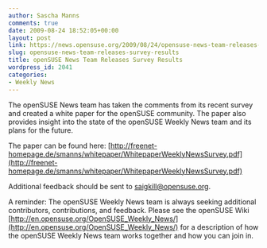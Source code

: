 ```yaml
---
author: Sascha Manns
comments: true
date: 2009-08-24 18:52:05+00:00
layout: post
link: https://news.opensuse.org/2009/08/24/opensuse-news-team-releases-survey-results/
slug: opensuse-news-team-releases-survey-results
title: openSUSE News Team Releases Survey Results
wordpress_id: 2041
categories:
- Weekly News
---
```


The openSUSE News team has taken the comments from its recent survey and created a white paper for the openSUSE community. The paper also provides insight into the state of the openSUSE Weekly News team and its plans for the future.

The paper can be found here: [http://freenet-homepage.de/smanns/whitepaper/WhitepaperWeeklyNewsSurvey.pdf](http://freenet-homepage.de/smanns/whitepaper/WhitepaperWeeklyNewsSurvey.pdf)

Additional feedback should be sent to saigkill@opensuse.org.

A reminder: The openSUSE Weekly News team is always seeking additional contributors, contributions, and feedback. Please see the openSUSE Wiki [http://en.opensuse.org/OpenSUSE_Weekly_News/](http://en.opensuse.org/OpenSUSE_Weekly_News/) for a description of how the openSUSE Weekly News team works together and how you can join in.
